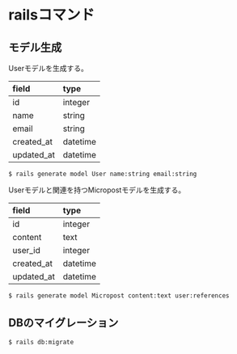 # railsコマンド

## モデル生成

Userモデルを生成する。

| field | type |
|:-|:-|
| id | integer |
| name | string |
| email | string |
| created_at | datetime |
| updated_at | datetime |

```
$ rails generate model User name:string email:string
```

Userモデルと関連を持つMicropostモデルを生成する。

| field | type |
|:-|:-|
| id | integer |
| content | text |
| user_id | integer |
| created_at | datetime |
| updated_at | datetime |

```sh
$ rails generate model Micropost content:text user:references
```

## DBのマイグレーション

```
$ rails db:migrate
```
